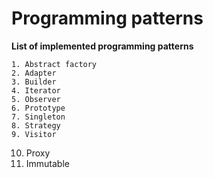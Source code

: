 # Programming patterns #

**List of implemented programming patterns**

    1. Abstract factory
    2. Adapter
    3. Builder
    4. Iterator
    5. Observer
    6. Prototype
    7. Singleton
    8. Strategy
    9. Visitor
   10. Proxy
   11. Immutable
